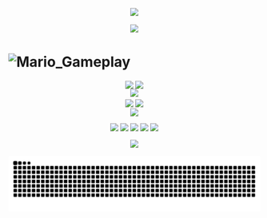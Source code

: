 <!-- https://github.com/kyechan99/capsule-render -->
<p align="center">
<img src="https://capsule-render.vercel.app/api?type=waving&color=timeGradient&height=300&&section=header&text=张清流是大帅哥!&fontSize=90&fontAlign=50&fontAlignY=30&desc=张清流好帅！😊😊😊&descAlign=50&descSize=30&descAlignY=60&animation=twinkling" />
</p>

<!-- https://github.com/DenverCoder1/readme-typing-svg -->
<p align="center">
<img src="https://readme-typing-svg.demolab.com?font=Orbitron&size=25&pause=1000&center=true&vCenter=true&random=false&width=600&lines=Welcome+to+张清流's+GitHub+profile+page!;I+am+super+obsessed+with+programming!" />
</p>

# ![Mario_Gameplay](https://github.com/erbanku/erbanku/assets/79493862/56f4be91-dcd4-4700-838d-5545ccdbf859)

<p align="center">
<!-- https://github.com/anuraghazra/github-readme-stats -->
<img align="center" width="400" src="https://github-readme-stats.vercel.app/api?username=Xiaokang2022&theme=transparent&show_icons=true&hide_border=true&show=reviews&hide_title=true&hide=contribs" />
<!-- https://github.com/DenverCoder1/github-readme-streak-stats -->
<img align="center" width="400" src="https://streak-stats.demolab.com?user=Xiaokang2022&theme=transparent&date_format=%5BY.%5Dn.j&hide_border=true" />
<br/>
<!-- https://github.com/Ashutosh00710/github-readme-activity-graph -->
<img width="800" src="https://github-readme-activity-graph.vercel.app/graph?username=Xiaokang2022&theme=github-compact&hide_border=true&area=true&custom_title=Contribution%20Graph" />
<br/>
<!-- https://github.com/anuraghazra/github-readme-stats -->
<img align="center" src="https://github-readme-stats.vercel.app/api/wakatime?username=Xiaokang2022&theme=transparent&hide_border=true&layout=compact&langs_count=22" />
<!-- https://github.com/anuraghazra/github-readme-stats -->
<img align="center" src="https://github-readme-stats.vercel.app/api/top-langs/?username=Xiaokang2022&theme=transparent&hide_border=true&layout=donut-vertical&langs_count=6" />
<br/>
<!-- https://github.com/tandpfun/skill-icons -->
<img align="center" src="https://skillicons.dev/icons?i=py,c,cpp,cs,java,html,css,js,ts,md,matlab&theme=light" />
</p>

<!-- https://github.com/badges/shields -->
<p align="center">
<a href="https://github.com/ZhangQL2824"><img src="https://img.shields.io/badge/GitHub-张清流-blue?logo=github" /></a>
<img src="https://img.shields.io/badge/QQ-3024666853-green?logo=tencentqq" />
<img src="https://img.shields.io/badge/runningmonkey0-a?logo=wechat&labelColor=gray&color=green" />
<!-- https://github.com/antonkomarev/github-profile-views-counter -->
<img src="https://komarev.com/ghpvc/?username=Xiaokang2022&abbreviated=true&color=yellow" />
<img src="[https://komarev.com/ghpvc/?username=Xiaokang2022&abbreviated=true&color=yellow](https://img.shields.io/badge/%E5%BC%A0%E6%B8%85%E6%B5%81%E6%98%AF%E5%A4%A7%E5%B8%85%E5%93%A5-%E5%BC%A0%E6%B8%85%E6%B5%81%E6%98%AF%E5%A4%A7%E5%B8%85%E5%93%A5-blue)" />
</p>

<!-- https://github.com/kyechan99/capsule-render -->
<p align="center">
<img src="https://capsule-render.vercel.app/api?type=waving&color=timeGradient&height=300&&section=footer&text=张清流是大帅哥!&fontSize=90&fontAlign=50&fontAlignY=70&desc=张清流好帅💖😊&descAlign=50&descSize=30&descAlignY=40&animation=twinkling" />
</p>

<picture>
  <source media="(prefers-color-scheme: dark)" srcset="https://raw.githubusercontent.com/Peter-JXL/Peter-JXL/output/github-contribution-grid-snake-dark.svg">
  <source media="(prefers-color-scheme: light)" srcset="https://raw.githubusercontent.com/Peter-JXL/Peter-JXL/output/github-contribution-grid-snake.svg">
  <img alt="github contribution grid snake animation" src="https://raw.githubusercontent.com/Peter-JXL/Peter-JXL/output/github-contribution-grid-snake.svg">
</picture>






